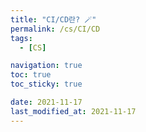 ```yaml
---
title: "CI/CD란? 🪄"
permalink: /cs/CI/CD
tags:
  - [CS]

navigation: true
toc: true
toc_sticky: true

date: 2021-11-17
last_modified_at: 2021-11-17
---
```


![]()

